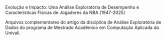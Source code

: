 Evolução e Impacto: Uma Análise Exploratória de Desempenho e Características Físicas de Jogadores da NBA (1947-2025)

Arquivos complementares do artigo da disciplina de Análise Exploratória de Dados do programa de Mestrado Acadêmico em Computação Aplicada da Univali.
